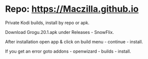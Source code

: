 # Repo: https://Maczilla.github.io
Private Kodi builds, install by repo or apk.

Download Grogu.20.1.apk under Releases - SnowFlix.

After installation open app & click on build menu - continue - install.

If you get an error goto addons - openwizard - builds - install.
